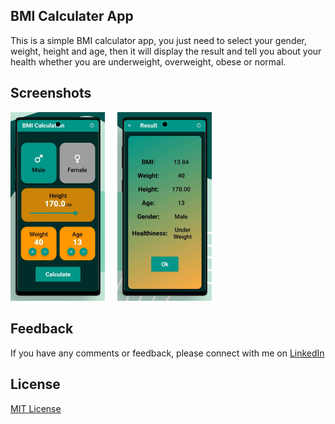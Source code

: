 ## BMI Calculater App

This is a simple BMI calculator app, you just need to select your gender, weight, height and age, then it will display the result and tell you about your health whether you are underweight, overweight, obese or normal.


## Screenshots

<p float="left">
  <img src="https://github.com/zolfa-gad/BMI-Calculate-App/blob/main/images/screenshots/Home_Screen.png" width="30%" />
     &nbsp;&nbsp;&nbsp;
  <img src="https://github.com/zolfa-gad/BMI-Calculate-App/blob/main/images/screenshots/Result_Screen.png" width="30%" />
</p>


## Feedback

If you have any comments or feedback, please connect with me on [LinkedIn](https://www.linkedin.com/in/zolfa-gad-788493238/)


## License

[MIT License](LICENSE)
